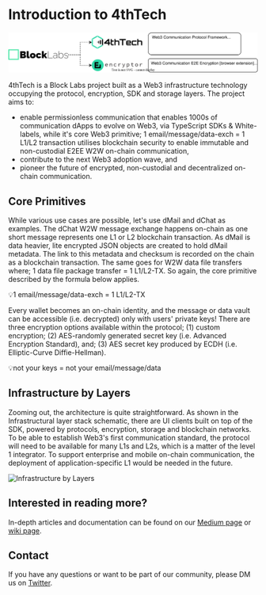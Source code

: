 # Introduction to 4thTech

![4thTech logo](https://github.com/4thtech/static-assets/blob/91e1e2f69b50cda946fdbff4f28154fadb38defa/image/4thtech-ecosystem.svg)

4thTech is a Block Labs project built as a Web3 infrastructure technology occupying the protocol, encryption, SDK and storage layers. The project aims to:
- enable permissionless communication that enables 1000s of communication dApps to evolve on Web3, via TypeScript SDKs & White-labels, while it's core Web3 primitive; 1 email/message/data-exch = 1 L1/L2 transaction utilises blockchain security to enable immutable and non-custodial E2EE W2W on-chain communication,
- contribute to the next Web3 adoption wave, and
- pioneer the future of encrypted, non-custodial and decentralized on-chain communication.

## Core Primitives

While various use cases are possible, let's use dMail and dChat as examples. The dChat W2W message exchange happens on-chain as one short message represents one L1 or L2 blockchain transaction. As dMail is data heavier, lite encrypted JSON objects are created to hold dMail metadata. The link to this metadata and checksum is recorded on the chain as a blockchain transaction. The same goes for W2W data file transfers where; 1 data file package transfer = 1 L1/L2-TX. So again, the core primitive described by the formula below applies. 

💡1 email/message/data-exch = 1 L1/L2-TX

Every wallet becomes an on-chain identity, and the message or data vault can be accessible (i.e. decrypted) only with users' private keys! There are three encryption options available within the protocol; (1) custom encryption; (2) AES-randomly generated secret key (i.e. Advanced Encryption Standard), and; (3) AES secret key produced by ECDH (i.e. Elliptic-Curve Diffie-Hellman). 

💡not your keys = not your email/message/data

## Infrastructure by Layers

Zooming out, the architecture is quite straightforward. As shown in the Infrastructural layer stack schematic, there are UI clients built on top of the SDK, powered by protocols, encryption, storage and blockchain networks. To be able to establish Web3's first communication standard, the protocol will need to be available for many L1s and L2s, which is a matter of the level 1 integrator. To support enterprise and mobile on-chain communication, the deployment of application-specific L1 would be needed in the future. 

![Infrastructure by Layers]()

## Interested in reading more?

In-depth articles and documentation can be found on
our [Medium page](https://medium.com/4thtech)
or [wiki page](https://wiki.4thtech.io).

## Contact

If you have any questions or want to be part of our community, please DM us on [Twitter](https://twitter.com/4thtechProject).

